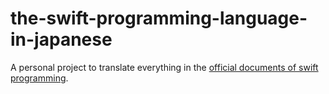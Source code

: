 # the-swift-programming-language-in-japanese
A personal project to translate everything in the [official documents of swift programming](
https://developer.apple.com/library/content/documentation/Swift/Conceptual/Swift_Programming_Language/index.html#//apple_ref/doc/uid/TP40014097-CH3-ID0).

